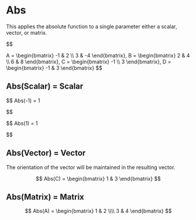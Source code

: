 # Abs

This applies the absolute function to a single parameter either a scalar, vector, or matrix.

$$

A = \begin{bmatrix}
    -1 & 2          \\\\
     3 & -4
\end{bmatrix}, 
B = \begin{bmatrix}
   2 & 4          \\\\
    6 & 8
\end{bmatrix}, 
C = \begin{bmatrix}
     -1 \\\\
      3
\end{bmatrix}, 
D = \begin{bmatrix}
   -1 & 3
\end{bmatrix} 
$$

## Abs(Scalar) = Scalar


$$
Abs(-1) = 1

$$


$$
Abs(1) = 1

$$

## Abs(Vector) = Vector

The orientation of the vector will be maintained in the resulting vector.


$$
Abs(C) = \begin{bmatrix}
    1 & 3
\end{bmatrix} 
$$

## Abs(Matrix) = Matrix


$$
Abs(A) = \begin{bmatrix}
    1 & 2          \\\\
    3 & 4
\end{bmatrix} 
$$
